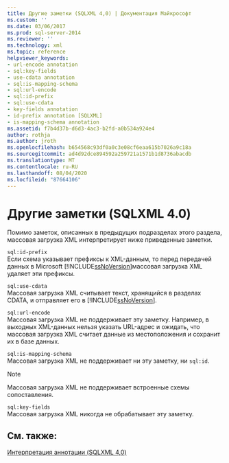 ```yaml
---
title: Другие заметки (SQLXML 4,0) | Документация Майкрософт
ms.custom: ''
ms.date: 03/06/2017
ms.prod: sql-server-2014
ms.reviewer: ''
ms.technology: xml
ms.topic: reference
helpviewer_keywords:
- url-encode annotation
- sql:key-fields
- use-cdata annotation
- sql:is-mapping-schema
- sql:url-encode
- sql:id-prefix
- sql:use-cdata
- key-fields annotation
- id-prefix annotation [SQLXML]
- is-mapping-schema annotation
ms.assetid: f7b4d37b-d6d3-4ac3-b2fd-a0b534a924e4
author: rothja
ms.author: jroth
ms.openlocfilehash: b654568c93df0a0c3e08cf6eaa615b7026a9c18a
ms.sourcegitcommit: ad4d92dce894592a259721a1571b1d8736abacdb
ms.translationtype: MT
ms.contentlocale: ru-RU
ms.lasthandoff: 08/04/2020
ms.locfileid: "87664106"
---
```

# <a name="other-annotations-sqlxml-40"></a>Другие заметки (SQLXML 4.0)
  Помимо заметок, описанных в предыдущих подразделах этого раздела, массовая загрузка XML интерпретирует ниже приведенные заметки.  
  
 `sql:id-prefix`  
 Если схема указывает префиксы к XML-данным, то перед передачей данных в Microsoft [!INCLUDE[ssNoVersion](../../../includes/ssnoversion-md.md)]массовая загрузка XML удаляет эти префиксы.  
  
 `sql:use-cdata`  
 Массовая загрузка XML считывает текст, хранящийся в разделах CDATA, и отправляет его в [!INCLUDE[ssNoVersion](../../../includes/ssnoversion-md.md)].  
  
 `sql:url-encode`  
 Массовая загрузка XML не поддерживает эту заметку. Например, в выходных XML-данных нельзя указать URL-адрес и ожидать, что массовая загрузка XML считает данные из местоположения и сохранит их в базе данных.  
  
 `sql:is-mapping-schema`  
 Массовая загрузка XML не поддерживает ни эту заметку, ни `sql:id`.  
  
> [!NOTE]  
>  Массовая загрузка XML не поддерживает встроенные схемы сопоставления.  
  
 `sql:key-fields`  
 Массовая загрузка XML никогда не обрабатывает эту заметку.  
  
## <a name="see-also"></a>См. также:  
 [Интерпретация аннотации &#40;SQLXML 4,0&#41;](annotation-interpretation-sqlxml-4-0.md)  
  
  
